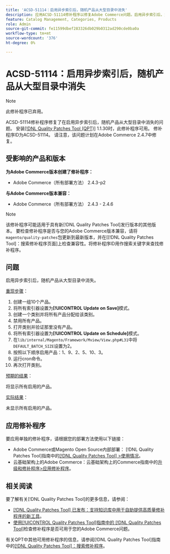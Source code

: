 ```yaml
---
title: 'ACSD-51114：启用异步索引后，随机产品从大型目录中消失'
description: 应用ACSD-51114修补程序以修复Adobe Commerce问题。启用异步索引后，大型目录中随机产品消失。
feature: Catalog Management, Categories, Products
role: Admin
source-git-commit: fe11599dbef283326db029b0312ad290cde0ba0a
workflow-type: tm+mt
source-wordcount: '376'
ht-degree: 0%

---
```


# ACSD-51114：启用异步索引后，随机产品从大型目录中消失

>[!NOTE]
>
>此修补程序已弃用。

ACSD-51114修补程序修复了在启用异步索引后，随机产品从大型目录中消失的问题。 安装[[!DNL Quality Patches Tool (QPT)]](https://experienceleague.adobe.com/zh-hans/docs/commerce-knowledge-base/kb/announcements/commerce-announcements/magento-quality-patches-released-new-tool-to-self-serve-quality-patches) 1.1.30时，此修补程序可用。 修补程序ID为ACSD-51114。 请注意，该问题计划在Adobe Commerce 2.4.7中修复。

## 受影响的产品和版本

**为Adobe Commerce版本创建了修补程序：**

* Adobe Commerce（所有部署方法） 2.4.3-p2

**与Adobe Commerce版本兼容：**

* Adobe Commerce（所有部署方法） 2.4.3 - 2.4.6

>[!NOTE]
>
>该修补程序可能适用于具有新[!DNL Quality Patches Tool]发行版本的其他版本。 要检查修补程序是否与您的Adobe Commerce版本兼容，请将`magento/quality-patches`包更新到最新版本，并在[[!DNL Quality Patches Tool]：搜索修补程序页面]上检查兼容性。将修补程序ID用作搜索关键字来查找修补程序。

## 问题

启用异步索引后，随机产品从大型目录中消失。

<u>重现步骤</u>：

1. 创建一组10个产品。
1. 将所有索引器设置为&#x200B;**[!UICONTROL Update on Save]**&#x200B;模式。
1. 创建一个类别并将所有产品分配给该类别。
1. 禁用所有产品。
1. 打开类别并验证那里没有产品。
1. 将所有索引器设置为&#x200B;**[!UICONTROL Update on Schedule]**&#x200B;模式。
1. 在`lib/internal/Magento/Framework/Mview/View.php#L31`中将`DEFAULT_BATCH_SIZE`设置为2。
1. 按照以下顺序启用产品：1、9、2、5、10、3。
1. 运行cron命令。
1. 再次打开类别。

<u>预期的结果</u>：

将显示所有启用的产品。

<u>实际结果</u>：

未显示所有启用的产品。

## 应用修补程序

要应用单独的修补程序，请根据您的部署方法使用以下链接：

* Adobe Commerce或Magento Open Source内部部署： [!DNL Quality Patches Tool]指南中的[[!DNL Quality Patches Tool] >使用情况](/help/tools/quality-patches-tool/usage.md)。
* 云基础架构上的Adobe Commerce：云基础架构上的Commerce指南中的[升级和修补程序>应用修补程序](https://experienceleague.adobe.com/docs/commerce-cloud-service/user-guide/develop/upgrade/apply-patches.html?lang=zh-Hans)。

## 相关阅读

要了解有关[!DNL Quality Patches Tool]的更多信息，请参阅：

* [[!DNL Quality Patches Tool] 已发布：支持知识库中用于自助提供高质量修补程序的新工具](https://experienceleague.adobe.com/zh-hans/docs/commerce-knowledge-base/kb/announcements/commerce-announcements/magento-quality-patches-released-new-tool-to-self-serve-quality-patches)。
* [使用[!UICONTROL Quality Patches Tool]指南中的 [!DNL Quality Patches Tool]](/help/tools/quality-patches-tool/patches-available-in-qpt/check-patch-for-magento-issue-with-magento-quality-patches.md)检查修补程序是否可用于您的Adobe Commerce问题。


有关QPT中其他可用修补程序的信息，请参阅[!DNL Quality Patches Tool]指南中的[[!DNL Quality Patches Tool]：搜索修补程序](https://experienceleague.adobe.com/tools/commerce-quality-patches/index.html?lang=zh-Hans)。
